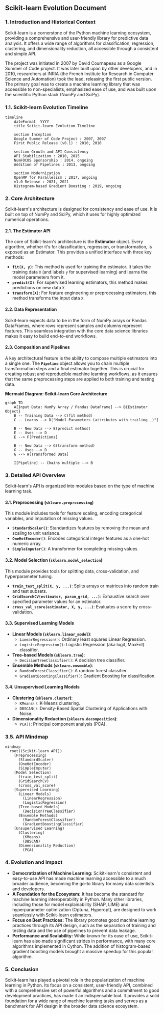 ## Scikit-learn Evolution Document

### 1. Introduction and Historical Context

Scikit-learn is a cornerstone of the Python machine learning ecosystem, providing a comprehensive and user-friendly library for predictive data analysis. It offers a wide range of algorithms for classification, regression, clustering, and dimensionality reduction, all accessible through a consistent and simple API.

The project was initiated in 2007 by David Cournapeau as a Google Summer of Code project. It was later built upon by other developers, and in 2010, researchers at INRIA (the French Institute for Research in Computer Science and Automation) took the lead, releasing the first public version. The primary goal was to create a machine learning library that was accessible to non-specialists, emphasized ease of use, and was built upon the scientific Python stack (NumPy and SciPy).

### 1.1. Scikit-learn Evolution Timeline

```mermaid
timeline
    dateFormat  YYYY
    title Scikit-learn Evolution Timeline

    section Inception
    Google Summer of Code Project : 2007, 2007
    First Public Release (v0.1) : 2010, 2010

    section Growth and API Consistency
    API Stabilization : 2010, 2015
    NumFOCUS Sponsorship : 2014, ongoing
    Addition of Pipelines : 2013, ongoing

    section Modernization
    OpenMP for Parallelism : 2017, ongoing
    v1.0 Release : 2021, 2021
    Histogram-based Gradient Boosting : 2019, ongoing
```

### 2. Core Architecture

Scikit-learn's architecture is designed for consistency and ease of use. It is built on top of NumPy and SciPy, which it uses for highly optimized numerical operations.

#### 2.1. The Estimator API

The core of Scikit-learn's architecture is the **Estimator** object. Every algorithm, whether it's for classification, regression, or transformation, is exposed as an Estimator. This provides a unified interface with three key methods:

*   **`fit(X, y)`**: This method is used for training the estimator. It takes the training data `X` (and labels `y` for supervised learning) and learns the model parameters from it.
*   **`predict(X)`**: For supervised learning estimators, this method makes predictions on new data `X`.
*   **`transform(X)`**: For feature engineering or preprocessing estimators, this method transforms the input data `X`.

#### 2.2. Data Representation

Scikit-learn expects data to be in the form of NumPy arrays or Pandas DataFrames, where rows represent samples and columns represent features. This seamless integration with the core data science libraries makes it easy to build end-to-end workflows.

#### 2.3. Composition and Pipelines

A key architectural feature is the ability to compose multiple estimators into a single one. The **`Pipeline`** object allows you to chain multiple transformation steps and a final estimator together. This is crucial for creating robust and reproducible machine learning workflows, as it ensures that the same preprocessing steps are applied to both training and testing data.

**Mermaid Diagram: Scikit-learn Core Architecture**

```mermaid
graph TD
    A[Input Data: NumPy Array / Pandas DataFrame] --> B{Estimator Object}
    B -- Training Data --> C(fit method)
    C -- Learns --> D["Model Parameters (attributes with trailing _)"]
    
    B -- New Data --> E(predict method)
    E -- Uses --> D
    E --> F[Predictions]

    B -- New Data --> G(transform method)
    G -- Uses --> D
    G --> H[Transformed Data]

    I[Pipeline] -- Chains multiple --> B
```

### 3. Detailed API Overview

Scikit-learn's API is organized into modules based on the type of machine learning task.

#### 3.1. Preprocessing (`sklearn.preprocessing`)

This module includes tools for feature scaling, encoding categorical variables, and imputation of missing values.

*   **`StandardScaler()`**: Standardizes features by removing the mean and scaling to unit variance.
*   **`OneHotEncoder()`**: Encodes categorical integer features as a one-hot numeric array.
*   **`SimpleImputer()`**: A transformer for completing missing values.

#### 3.2. Model Selection (`sklearn.model_selection`)

This module provides tools for splitting data, cross-validation, and hyperparameter tuning.

*   **`train_test_split(X, y, ...)`**: Splits arrays or matrices into random train and test subsets.
*   **`GridSearchCV(estimator, param_grid, ...)`**: Exhaustive search over specified parameter values for an estimator.
*   **`cross_val_score(estimator, X, y, ...)`**: Evaluates a score by cross-validation.

#### 3.3. Supervised Learning Models

*   **Linear Models (`sklearn.linear_model`)**:
    *   `LinearRegression()`: Ordinary least squares Linear Regression.
    *   `LogisticRegression()`: Logistic Regression (aka logit, MaxEnt) classifier.
*   **Tree-based Models (`sklearn.tree`)**:
    *   `DecisionTreeClassifier()`: A decision tree classifier.
*   **Ensemble Methods (`sklearn.ensemble`)**:
    *   `RandomForestClassifier()`: A random forest classifier.
    *   `GradientBoostingClassifier()`: Gradient Boosting for classification.

#### 3.4. Unsupervised Learning Models

*   **Clustering (`sklearn.cluster`)**:
    *   `KMeans()`: K-Means clustering.
    *   `DBSCAN()`: Density-Based Spatial Clustering of Applications with Noise.
*   **Dimensionality Reduction (`sklearn.decomposition`)**:
    *   `PCA()`: Principal component analysis (PCA).

### 3.5. API Mindmap

```mermaid
mindmap
  root((Scikit-learn API))
    (Preprocessing)
      (StandardScaler)
      (OneHotEncoder)
      (SimpleImputer)
    (Model Selection)
      (train_test_split)
      (GridSearchCV)
      (cross_val_score)
    (Supervised Learning)
      (Linear Models)
        (LinearRegression)
        (LogisticRegression)
      (Tree-based Models)
        (DecisionTreeClassifier)
      (Ensemble Methods)
        (RandomForestClassifier)
        (GradientBoostingClassifier)
    (Unsupervised Learning)
      (Clustering)
        (KMeans)
        (DBSCAN)
      (Dimensionality Reduction)
        (PCA)
```

### 4. Evolution and Impact

*   **Democratization of Machine Learning:** Scikit-learn's consistent and easy-to-use API has made machine learning accessible to a much broader audience, becoming the go-to library for many data scientists and developers.
*   **A Foundation for the Ecosystem:** It has become the standard for machine learning interoperability in Python. Many other libraries, including those for model explainability (SHAP, LIME) and hyperparameter optimization (Optuna, Hyperopt), are designed to work seamlessly with Scikit-learn estimators.
*   **Focus on Best Practices:** The library promotes good machine learning practices through its API design, such as the separation of training and testing data and the use of pipelines to prevent data leakage.
*   **Performance and Scalability:** While known for its ease of use, Scikit-learn has also made significant strides in performance, with many core algorithms implemented in Cython. The addition of histogram-based gradient boosting models brought a massive speedup for this popular algorithm.

### 5. Conclusion

Scikit-learn has played a pivotal role in the popularization of machine learning in Python. Its focus on a consistent, user-friendly API, combined with a comprehensive set of powerful algorithms and a commitment to good development practices, has made it an indispensable tool. It provides a solid foundation for a wide range of machine learning tasks and serves as a benchmark for API design in the broader data science ecosystem.
